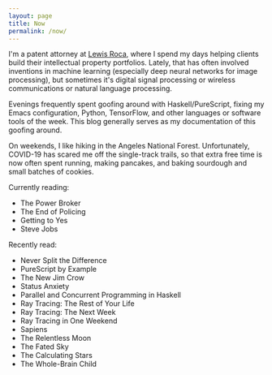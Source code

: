 ```yaml
---
layout: page
title: Now
permalink: /now/
---
```


I'm a patent attorney at [Lewis Roca](https://www.lrrc.com/shaun-lee), where I spend my days helping clients build their intellectual property portfolios. Lately, that has often involved inventions in machine learning (especially deep neural networks for image processing), but sometimes it's digital signal processing or wireless communications or natural language processing.

Evenings frequently spent goofing around with Haskell/PureScript, fixing my Emacs configuration, Python, TensorFlow, and other languages or software tools of the week. This blog generally serves as my documentation of this goofing around.

On weekends, I like hiking in the Angeles National Forest. Unfortunately, COVID-19 has scared me off the single-track trails, so that extra free time is now often spent running, making pancakes, and baking sourdough and small batches of cookies.

Currently reading:
- The Power Broker
- The End of Policing
- Getting to Yes
- Steve Jobs

Recently read:
- Never Split the Difference
- PureScript by Example
- The New Jim Crow
- Status Anxiety
- Parallel and Concurrent Programming in Haskell
- Ray Tracing: The Rest of Your Life
- Ray Tracing: The Next Week
- Ray Tracing in One Weekend
- Sapiens
- The Relentless Moon
- The Fated Sky
- The Calculating Stars
- The Whole-Brain Child
